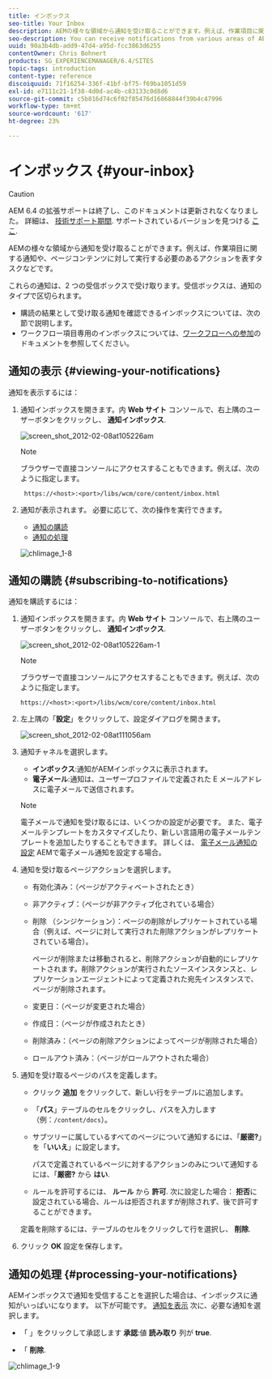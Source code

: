 ```yaml
---
title: インボックス
seo-title: Your Inbox
description: AEMの様々な領域から通知を受け取ることができます。例えば、作業項目に関する通知や、ページコンテンツに対して実行する必要のあるアクションを表すタスクなどです。
seo-description: You can receive notifications from various areas of AEM such as notification about work items or tasks that represent actions that you need to perform on page content.
uuid: 90a3b4db-add9-47d4-a95d-fcc3863d6255
contentOwner: Chris Bohnert
products: SG_EXPERIENCEMANAGER/6.4/SITES
topic-tags: introduction
content-type: reference
discoiquuid: 71f16254-336f-41bf-bf75-f69ba1051d59
exl-id: e7111c21-1f38-4d0d-ac4b-c83133c0d8d6
source-git-commit: c5b816d74c6f02f85476d16868844f39b4c47996
workflow-type: tm+mt
source-wordcount: '617'
ht-degree: 23%

---
```


# インボックス {#your-inbox}

>[!CAUTION]
>
>AEM 6.4 の拡張サポートは終了し、このドキュメントは更新されなくなりました。 詳細は、 [技術サポート期間](https://helpx.adobe.com/jp/support/programs/eol-matrix.html). サポートされているバージョンを見つける [ここ](https://experienceleague.adobe.com/docs/?lang=ja).

AEMの様々な領域から通知を受け取ることができます。例えば、作業項目に関する通知や、ページコンテンツに対して実行する必要のあるアクションを表すタスクなどです。

これらの通知は、2 つの受信ボックスで受け取ります。受信ボックスは、通知のタイプで区切られます。

* 購読の結果として受け取る通知を確認できるインボックスについては、次の節で説明します。
* ワークフロー項目専用のインボックスについては、[ワークフローへの参加](/help/sites-classic-ui-authoring/classic-workflows-participating.md)のドキュメントを参照してください。

## 通知の表示 {#viewing-your-notifications}

通知を表示するには：

1. 通知インボックスを開きます。内 **Web サイト** コンソールで、右上隅のユーザーボタンをクリックし、 **通知インボックス**.

   ![screen_shot_2012-02-08at105226am](assets/screen_shot_2012-02-08at105226am.png)

   >[!NOTE]
   >
   >ブラウザーで直接コンソールにアクセスすることもできます。例えば、次のように指定します。
   >
   >` https://<host>:<port>/libs/wcm/core/content/inbox.html`

1. 通知が表示されます。 必要に応じて、次の操作を実行できます。

   * [通知の購読](#subscribing-to-notifications)
   * [通知の処理](#processing-your-notifications)

   ![chlimage_1-8](assets/chlimage_1-8.jpeg)

## 通知の購読 {#subscribing-to-notifications}

通知を購読するには：

1. 通知インボックスを開きます。内 **Web サイト** コンソールで、右上隅のユーザーボタンをクリックし、 **通知インボックス**.

   ![screen_shot_2012-02-08at105226am-1](assets/screen_shot_2012-02-08at105226am-1.png)

   >[!NOTE]
   >
   >ブラウザーで直接コンソールにアクセスすることもできます。例えば、次のように指定します。
   >
   >`https://<host>:<port>/libs/wcm/core/content/inbox.html`

1. 左上隅の「**設定**」をクリックして、設定ダイアログを開きます。

   ![screen_shot_2012-02-08at111056am](assets/screen_shot_2012-02-08at111056am.png)

1. 通知チャネルを選択します。

   * **インボックス**:通知がAEMインボックスに表示されます。
   * **電子メール**:通知は、ユーザープロファイルで定義された E メールアドレスに電子メールで送信されます。

   >[!NOTE]
   >
   >電子メールで通知を受け取るには、いくつかの設定が必要です。 また、電子メールテンプレートをカスタマイズしたり、新しい言語用の電子メールテンプレートを追加したりすることもできます。 詳しくは、 [電子メール通知の設定](/help/sites-administering/notification.md#configuringemailnotification) AEMで電子メール通知を設定する場合。

1. 通知を受け取るページアクションを選択します。

   * 有効化済み：（ページがアクティベートされたとき）
   * 非アクティブ：（ページが非アクティブ化されている場合）
   * 削除 （シンジケーション）：ページの削除がレプリケートされている場合（例えば、ページに対して実行された削除アクションがレプリケートされている場合）。


      ページが削除または移動されると、削除アクションが自動的にレプリケートされます。削除アクションが実行されたソースインスタンスと、レプリケーションエージェントによって定義された宛先インスタンスで、ページが削除されます。

   * 変更日：（ページが変更された場合）
   * 作成日：（ページが作成されたとき）
   * 削除済み：（ページの削除アクションによってページが削除された場合）
   * ロールアウト済み：（ページがロールアウトされた場合）

1. 通知を受け取るページのパスを定義します。

   * クリック **追加** をクリックして、新しい行をテーブルに追加します。
   * 「**パス**」テーブルのセルをクリックし、パスを入力します（例：`/content/docs`）。
   * サブツリーに属しているすべてのページについて通知するには、「**厳密?**」を「**いいえ**」に設定します。


      パスで定義されているページに対するアクションのみについて通知するには、「**厳密?** から **はい**.

   * ルールを許可するには、 **ルール** から **許可**. 次に設定した場合： **拒否**&#x200B;に設定されている場合、ルールは拒否されますが削除されず、後で許可することができます。

   定義を削除するには、テーブルのセルをクリックして行を選択し、 **削除**.

1. クリック **OK** 設定を保存します。

## 通知の処理 {#processing-your-notifications}

AEMインボックスで通知を受信することを選択した場合は、インボックスに通知がいっぱいになります。 以下が可能です。 [通知を表示](#viewing-your-notifications) 次に、必要な通知を選択します。

* 「 」をクリックして承認します **承認**:値 **読み取り** 列が **true**.

* 「 **削除**.

![chlimage_1-9](assets/chlimage_1-9.jpeg)
